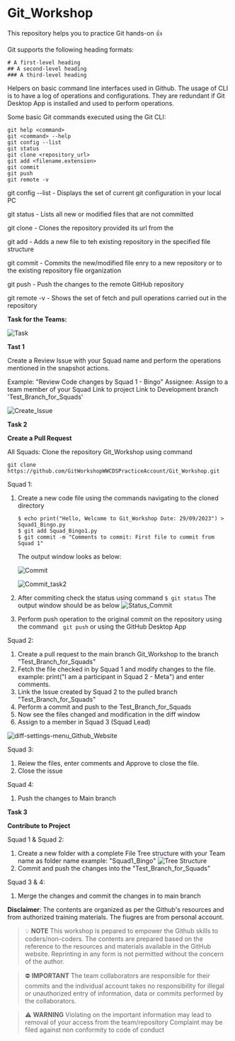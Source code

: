 # Git_Workshop
This repository helps you to practice Git hands-on :+1:  



<a name="Headings"></a>
Git supports the following heading formats:

```
# A first-level heading
## A second-level heading
### A third-level heading
```

<a name="Git Commands"></a>
Helpers on basic command line interfaces used in Github. The usage of CLI is to have a log of operations and configurations. They are redundant if Git Desktop App is installed and used to perform operations.

Some basic Git commands executed using the Git CLI:

```
git help <command>
git <command> --help
git config --list
git status
git clone <repository_url>
git add <filename.extension>
git commit
git push
git remote -v

```

git config --list           - Displays the set of current git configuration in your local PC  

git status                  - Lists all new or modified files that are not committed  

git clone                   - Clones the repository provided its url from the   

git add                     - Adds a new file to teh existing repository in the specified file structure  

git commit                  - Commits the new/modified file enry to a new repository or to the existing repository file organization  

git push                    - Push the changes to the remote GitHub repository  
    
git remote -v               - Shows the set of fetch and pull operations carried out in the repository  





**Task for the Teams:**


![Task](https://github.com/GitWorkshopWWCDSPracticeAccount/Git_Workshop/assets/128200371/6f2c39be-7430-4f1f-b047-23ba30227a8f)




**Tast 1**

Create a Review Issue with your Squad name and perform the operations mentioned in the snapshot actions. 

Example: "Review Code changes by Squad 1 - Bingo"
Assignee: Assign to a team member of your Squad
Link to project
Link to Development branch 'Test_Branch_for_Squads'

![Create_Issue](https://github.com/GitWorkshopWWCDSPracticeAccount/Git_Workshop/assets/128200371/363ad921-260a-440b-ba71-13cceec9296b)





**Task 2**

**Create a Pull Request**

All Squads: Clone the repository Git_Workshop using command  

``` git clone https://github.com/GitWorkshopWWCDSPracticeAccount/Git_Workshop.git ```

Squad 1:

1. Create a new code file using the commands navigating to the cloned directory
   
    ```
    $ echo print("Hello, Welcome to Git_Workshop Date: 29/09/2023") > Squad1_Bingo.py
    $ git add Squad_Bingo1.py
    $ git commit -m "Comments to commit: First file to commit from Squad 1"

    ```

   The output window looks as below:

   ![Commit](https://github.com/GitWorkshopWWCDSPracticeAccount/Git_Workshop/assets/128200371/bb962add-9063-47f8-bba9-26de5d208caa)

    
    ![Commit_task2](https://github.com/GitWorkshopWWCDSPracticeAccount/Git_Workshop/assets/128200371/7fc65de0-2991-4760-ac2a-49100fcc1e0f)

3. After commiting check the status using command ``` $ git status ```
   The output window should be as below
   ![Status_Commit](https://github.com/GitWorkshopWWCDSPracticeAccount/Git_Workshop/assets/128200371/aeb4000c-339b-451a-b2dc-52ce5edb6bcf)


4. Perform push operation to the original commit on the repository using the command ``` git push```
   or using the GitHub Desktop App 
   

Squad 2:  

1. Create a pull request to the main branch Git_Workshop to the branch "Test_Branch_for_Squads"
2. Fetch the file checked in by Squad 1 and modify changes to the file. example: print("I am a participant in Squad 2 - Meta") and enter comments.
3. Link the Issue created by Squad 2 to the pulled branch "Test_Branch_for_Squads"
4. Perform a commit and push to the Test_Branch_for_Squads
5. Now see the files changed and modification in the diff window
6. Assign to a member in Squad 3 (Squad Lead)

 ![diff-settings-menu_Github_Website](https://github.com/GitWorkshopWWCDSPracticeAccount/Git_Workshop/assets/128200371/70131299-a25b-4424-8e62-e90a616c5209)

Squad 3:

1. Reiew the files, enter comments and Approve to close the file.
2. Close the issue

Squad 4:

1. Push the changes to Main branch

     



**Task 3**

**Contribute to Project**

Squad 1 & Squad 2:

1. Create a new folder with a complete File Tree structure with your Team name as folder name example: "Squad1_Bingo"
   ![Tree Structure](https://github.com/GitWorkshopWWCDSPracticeAccount/Git_Workshop/assets/128200371/71312a59-d531-48dc-9001-b838d8f81ce8)
2. Commit and push the changes into the "Test_Branch_for_Squads"

Squad 3 & 4:

1. Merge the changes and commit the changes in to  main branch


   
    






**Disclaimer**: The contents are organized as per the Github's resources and from authorized training materials. The fiugres are from personal account.  

> :bulb:
**NOTE**
> This workshop is pepared to empower the Github skills to coders/non-coders.
> The contents are prepared based on the reference to the resources and materials available in the GitHub website. 
> Reprinting in any form is not permitted without the concern of the author.

> :no_entry:
**IMPORTANT**
> The team collaborators are responsible for their commits and the individual account takes no responsibility for illegal or unauthorized entry of information, data or commits performed by the collaborators.

> :warning:
**WARNING**
> Violating on the important information may lead to removal of your access from the team/repository
> Complaint may be filed against non conformity to code of conduct 
